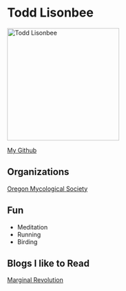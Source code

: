 
# Todd Lisonbee

<img alt="Todd Lisonbee" width="260" height="260" class="avatar width-full height-full avatar-before-user-status" src="https://avatars1.githubusercontent.com/u/11275050?s=460&amp;v=4">

[My Github](https://github.com/tlisonbee)

## Organizations

<!-- [Red Lizard Running Club](http://www.redlizardrunning.com/) -->

[Oregon Mycological Society](https://www.wildmushrooms.org/)

## Fun

- Meditation
- Running
- Birding

## Blogs I like to Read

[Marginal Revolution](https://marginalrevolution.com/)

